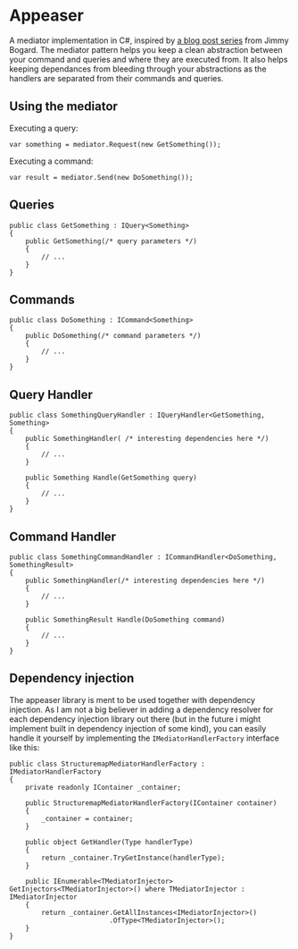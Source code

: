# Appeaser

A mediator implementation in C#, inspired by [a blog post series](http://lostechies.com/jimmybogard/2013/12/19/put-your-controllers-on-a-diet-posts-and-commands/) from Jimmy Bogard. The mediator pattern helps you keep a clean abstraction between your command and queries and where they are executed from. It also helps keeping dependances from bleeding through your abstractions as the handlers are separated from their commands and queries.

## Using the mediator
Executing a query:

	var something = mediator.Request(new GetSomething());
	
Executing a command:

	var result = mediator.Send(new DoSomething());


## Queries
	public class GetSomething : IQuery<Something>
	{
		public GetSomething(/* query parameters */)
		{
			// ...
		}
	}


## Commands
	public class DoSomething : ICommand<Something>
	{
		public DoSomething(/* command parameters */)
		{
			// ...
		}
	}

## Query Handler
	public class SomethingQueryHandler : IQueryHandler<GetSomething, Something>
	{
		public SomethingHandler( /* interesting dependencies here */)
		{
			// ...
		}

		public Something Handle(GetSomething query)
		{
			// ...
		}
	}

## Command Handler
	public class SomethingCommandHandler : ICommandHandler<DoSomething, SomethingResult>
	{
		public SomethingHandler(/* interesting dependencies here */)
		{
			// ...
		}

		public SomethingResult Handle(DoSomething command)
		{
			// ...
		}
	}

## Dependency injection
The appeaser library is ment to be used together with dependency injection. As I am not a big believer in adding a dependency resolver for each dependency injection library out there (but in the future i might implement built in dependency injection of some kind), you can easily handle it yourself by implementing the `IMediatorHandlerFactory` interface like this:

    public class StructuremapMediatorHandlerFactory : IMediatorHandlerFactory
    {
        private readonly IContainer _container;

        public StructuremapMediatorHandlerFactory(IContainer container)
        {
            _container = container;
        }

        public object GetHandler(Type handlerType)
        {
            return _container.TryGetInstance(handlerType);
        }

        public IEnumerable<TMediatorInjector> GetInjectors<TMediatorInjector>() where TMediatorInjector : IMediatorInjector
        {
            return _container.GetAllInstances<IMediatorInjector>()
                             .OfType<TMediatorInjector>();
        }
    }
